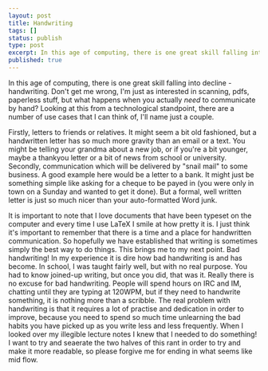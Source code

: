 ```yaml
---
layout: post
title: Handwriting 
tags: [] 
status: publish 
type: post 
excerpt: In this age of computing, there is one great skill falling into decline - handwriting.
published: true 
---
```


In this age of computing, there is one great skill falling into decline -
handwriting. Don't get me wrong, I'm just as interested in scanning, pdfs,
paperless stuff, but what happens when you actually _need_ to communicate by
hand? Looking at this from a technological standpoint, there are a number of
use cases that I can think of, I'll name just a couple.

Firstly, letters to friends or relatives. It might seem a bit old fashioned,
but a handwritten letter has so much more gravity than an email or a text. You
might be telling your grandma about a new job, or if you're a bit younger,
maybe a thankyou letter or a bit of news from school or university. Secondly,
communication which will be delivered by "snail mail" to some business. A good
example here would be a letter to a bank. It might just be something simple
like asking for a cheque to be payed in (you were only in town on a Sunday and
wanted to get it done). But a formal, well written letter is just so much nicer
than your auto-formatted Word junk.

It is important to note that I love documents that have been typeset on the
computer and every time I use LaTeX I smile at how pretty it is. I just think
it's important to remember that there is a time and a place for handwritten
communication. So hopefully we have established that writing is sometimes
simply the best way to do things. This brings me to my next point. Bad
handwriting! In my experience it is dire how bad handwriting is and has become.
In school, I was taught fairly well, but with no real purpose. You had to know
joined-up writing, but once you did, that was it. Really there is no excuse for
bad handwriting. People will spend hours on IRC and IM, chatting until they are
typing at 120WPM, but if they need to handwrite something, it is nothing more
than a scribble. The real problem with handwriting is that it requires a lot of
practise and dedication in order to improve, because you need to spend so much
time unlearning the bad habits you have picked up as you write less and less
frequently. When I looked over my illegible lecture notes I knew that I needed
to do something! I want to try and seaerate the two halves of this rant in
order to try and make it more readable, so please forgive me for ending in what
seems like mid flow.
